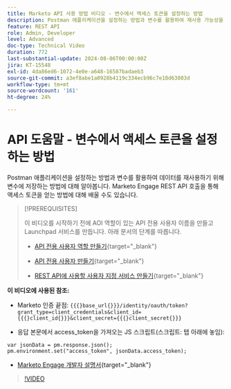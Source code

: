```yaml
---
title: Marketo API 사용 방법 비디오 - 변수에서 액세스 토큰을 설정하는 방법
description: Postman 애플리케이션을 설정하는 방법과 변수를 활용하여 재사용 가능성을 위해 변수에 데이터를 저장하는 방법을 알아봅니다.
feature: REST API
role: Admin, Developer
level: Advanced
doc-type: Technical Video
duration: 772
last-substantial-update: 2024-08-06T00:00:00Z
jira: KT-15548
exl-id: 4da86ed6-1072-4e0e-a648-16587badaeb3
source-git-commit: a3ef8abe1a0928b4119c334ecb96c7e18d63803d
workflow-type: tm+mt
source-wordcount: '161'
ht-degree: 24%

---
```


# API 도움말 - 변수에서 액세스 토큰을 설정하는 방법

Postman 애플리케이션을 설정하는 방법과 변수를 활용하여 데이터를 재사용하기 위해 변수에 저장하는 방법에 대해 알아봅니다. Marketo Engage REST API 호출을 통해 액세스 토큰을 얻는 방법에 대해 배울 수도 있습니다.

>[!PREREQUISITES]
>
>이 비디오를 시작하기 전에 AOI 역할이 있는 API 전용 사용자 이름을 만들고 Launchpad 서비스를 만듭니다. 아래 문서의 단계를 따릅니다.
>
>* [API 전용 사용자 역할 만들기](https://experienceleague.adobe.com/en/docs/marketo/using/product-docs/administration/users-and-roles/create-an-api-only-user-role){target="_blank"}
>
>* [API 전용 사용자 만들기](https://experienceleague.adobe.com/en/docs/marketo/using/product-docs/administration/users-and-roles/create-an-api-only-user){target="_blank"}
>
>* [REST API에 사용할 사용자 지정 서비스 만들기](https://experienceleague.adobe.com/en/docs/marketo/using/product-docs/administration/additional-integrations/create-a-custom-service-for-use-with-rest-api){target="_blank"}

**이 비디오에 사용된 참조:**

* Marketo 인증 끝점: `{{{}base_url{}}}/identity/oauth/token?grant_type=client_credentials&client_id={{{}client_id{}}}&client_secret={{{}client_secret{}}}`

* 응답 본문에서 access_token을 가져오는 JS 스크립트(스크립트: 탭 아래에 놓임):

```
var jsonData = pm.response.json();
pm.environment.set("access_token", jsonData.access_token);
```

* [Marketo Engage 개발자 설명서](https://experienceleague.adobe.com/en/docs/marketo-developer/marketo/rest/authentication){target="_blank"}

>[!VIDEO](https://video.tv.adobe.com/v/3429275/?learn=on)
